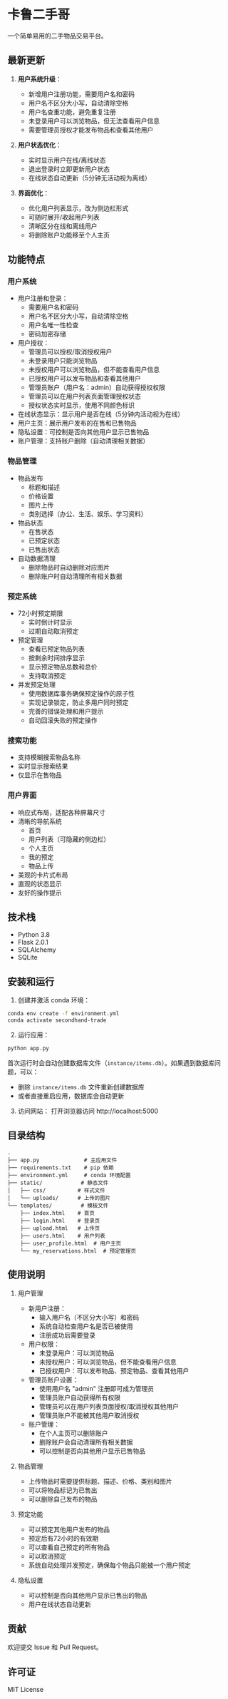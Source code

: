 # 卡鲁二手哥

一个简单易用的二手物品交易平台。

## 最新更新

1. **用户系统升级**：
   - 新增用户注册功能，需要用户名和密码
   - 用户名不区分大小写，自动清除空格
   - 用户名查重功能，避免重复注册
   - 未登录用户可以浏览物品，但无法查看用户信息
   - 需要管理员授权才能发布物品和查看其他用户

2. **用户状态优化**：
   - 实时显示用户在线/离线状态
   - 退出登录时立即更新用户状态
   - 在线状态自动更新（5分钟无活动视为离线）

3. **界面优化**：
   - 优化用户列表显示，改为侧边栏形式
   - 可随时展开/收起用户列表
   - 清晰区分在线和离线用户
   - 将删除账户功能移至个人主页

## 功能特点

### 用户系统
- 用户注册和登录：
  * 需要用户名和密码
  * 用户名不区分大小写，自动清除空格
  * 用户名唯一性检查
  * 密码加密存储
- 用户授权：
  * 管理员可以授权/取消授权用户
  * 未登录用户只能浏览物品
  * 未授权用户可以浏览物品，但不能查看用户信息
  * 已授权用户可以发布物品和查看其他用户
  * 管理员账户（用户名：admin）自动获得授权权限
  * 管理员可以在用户列表页面管理授权状态
  * 授权状态实时显示，使用不同颜色标识
- 在线状态显示：显示用户是否在线（5分钟内活动视为在线）
- 用户主页：展示用户发布的在售和已售物品
- 隐私设置：可控制是否向其他用户显示已售物品
- 账户管理：支持账户删除（自动清理相关数据）

### 物品管理
- 物品发布
  * 标题和描述
  * 价格设置
  * 图片上传
  * 类别选择（办公、生活、娱乐、学习资料）
- 物品状态
  * 在售状态
  * 已预定状态
  * 已售出状态
- 自动数据清理
  * 删除物品时自动删除对应图片
  * 删除账户时自动清理所有相关数据

### 预定系统
- 72小时预定期限
  * 实时倒计时显示
  * 过期自动取消预定
- 预定管理
  * 查看已预定物品列表
  * 按剩余时间排序显示
  * 显示预定物品总数和总价
  * 支持取消预定
- 并发预定处理
  * 使用数据库事务确保预定操作的原子性
  * 实现记录锁定，防止多用户同时预定
  * 完善的错误处理和用户提示
  * 自动回滚失败的预定操作

### 搜索功能
- 支持模糊搜索物品名称
- 实时显示搜索结果
- 仅显示在售物品

### 用户界面
- 响应式布局，适配各种屏幕尺寸
- 清晰的导航系统
  * 首页
  * 用户列表（可隐藏的侧边栏）
  * 个人主页
  * 我的预定
  * 物品上传
- 美观的卡片式布局
- 直观的状态显示
- 友好的操作提示

## 技术栈

- Python 3.8
- Flask 2.0.1
- SQLAlchemy
- SQLite

## 安装和运行

1. 创建并激活 conda 环境：
```bash
conda env create -f environment.yml
conda activate secondhand-trade
```

2. 运行应用：
```bash
python app.py
```

首次运行时会自动创建数据库文件（`instance/items.db`）。如果遇到数据库问题，可以：
- 删除 `instance/items.db` 文件重新创建数据库
- 或者直接重启应用，数据库会自动更新

3. 访问网站：
打开浏览器访问 http://localhost:5000

## 目录结构

```
.
├── app.py              # 主应用文件
├── requirements.txt    # pip 依赖
├── environment.yml     # conda 环境配置
├── static/            # 静态文件
│   ├── css/          # 样式文件
│   └── uploads/      # 上传的图片
└── templates/         # 模板文件
    ├── index.html    # 首页
    ├── login.html    # 登录页
    ├── upload.html   # 上传页
    ├── users.html    # 用户列表
    ├── user_profile.html  # 用户主页
    └── my_reservations.html  # 预定管理页
```

## 使用说明

1. 用户管理
   - 新用户注册：
     * 输入用户名（不区分大小写）和密码
     * 系统自动检查用户名是否已被使用
     * 注册成功后需要登录
   - 用户权限：
     * 未登录用户：可以浏览物品
     * 未授权用户：可以浏览物品，但不能查看用户信息
     * 已授权用户：可以发布物品、预定物品、查看其他用户
   - 管理员账户设置：
     * 使用用户名 "admin" 注册即可成为管理员
     * 管理员账户自动获得所有权限
     * 管理员可以在用户列表页面授权/取消授权其他用户
     * 管理员账户不能被其他用户取消授权
   - 账户管理：
     * 在个人主页可以删除账户
     * 删除账户会自动清理所有相关数据
     * 可以控制是否向其他用户显示已售物品

2. 物品管理
   - 上传物品时需要提供标题、描述、价格、类别和图片
   - 可以将物品标记为已售出
   - 可以删除自己发布的物品

3. 预定功能
   - 可以预定其他用户发布的物品
   - 预定后有72小时的有效期
   - 可以查看自己预定的所有物品
   - 可以取消预定
   - 系统自动处理并发预定，确保每个物品只能被一个用户预定

4. 隐私设置
   - 可以控制是否向其他用户显示已售出的物品
   - 用户在线状态自动更新

## 贡献

欢迎提交 Issue 和 Pull Request。

## 许可证

MIT License 